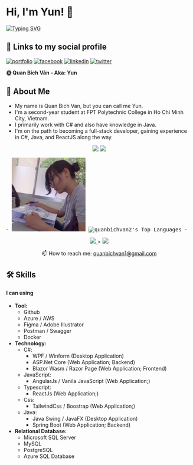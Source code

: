 # Hi, I'm Yun! 👋
[![Typing SVG](https://readme-typing-svg.demolab.com/?lines=Backend+Developer;Frontend+Developer;Data+Analytics;Devops;Full-Stack+Develeloper)](https://git.io/typing-svg)
## 🔗 Links to my social profile
[![portfolio](https://img.shields.io/badge/my_portfolio-000?style=for-the-badge&logo=ko-fi&logoColor=white)](https://www.dattran.online)
[![facebook](https://img.shields.io/badge/facebook-1DA1F2?style=for-the-badge&logo=facebook&logoColor=white)](https://www.facebook.com/Jayzneverzz/)
[![linkedin](https://img.shields.io/badge/linkedin-0A66C2?style=for-the-badge&logo=linkedin&logoColor=white)](https://www.linkedin.com/in/tran-phu-dat-526a82288/)
[![twitter](https://img.shields.io/badge/twitter-1DA1F2?style=for-the-badge&logo=twitter&logoColor=white)](https://twitter.com/DatTranM4)

**🌞 Quan Bích Vân - Aka: Yun**
## 🚀 About Me
- My name is Quan Bich Van, but you can call me Yun.
- I'm a second-year student at FPT Polytechnic College in Ho Chi Minh City, Vietnam.
- I primarily work with C# and also have knowledge in Java.
- I'm on the path to becoming a full-stack developer, gaining experience in C#, Java, and ReactJS along the way.
<p align='center'>
   <a href="https://github-readme-stats.vercel.app/api?username=quanbichvan2&show_icons=true&count_private=true"><img
           height=150
           src="https://github-readme-stats.vercel.app/api?username=quanbichvan2&show_icons=true&count_private=true"/></a>
   <a href="https://github.com/romankh3/github-readme-stats"><img height=150
                                                                  src="https://github-readme-stats.vercel.app/api/top-langs/?username=romankh3&layout=compact"/></a>
</p>

-<kbd>
<img alt="Avatar" src="herobannerpotj.png" height="200" width="200"/>
![quanbichvan2's Top Languages](https://github-readme-stats.vercel.app/api/top-langs/?username=quanbichvan2&theme=radical&show_icons=true&hide_border=false&layout=compact)
</kbd>-
<p align='center'>
   <a href="https://www.linkedin.com/in/bích-vân-quan-5b773a214/">
       <img src="https://img.shields.io/badge/linkedin-%230077B5.svg?&style=for-the-badge&logo=linkedin&logoColor=white"/>
   </a>>
   <a href="https://www.facebook.com/yunbiguan/">
       <img src="(https://img.shields.io/badge/Facebook-1877F2?style=for-the-badge&logo=facebook&logoColor=white)"/>
   </a>
<p align='center'>
   📫 How to reach me: <a href='mailto:quanbichvan1@gmail.com'>quanbichvan1@gmail.com</a>
</p>



<!---
## 🤓 My Stats
![quanbichvan2's Stats](https://github-readme-stats.vercel.app/api?username=quanbichvan2&theme=radical&show_icons=true&hide_border=false&count_private=true)
![quanbichvan2's Streak](https://github-readme-streak-stats.herokuapp.com/?user=quanbichvan2&theme=radical&hide_border=false)

quanbichvan2/quanbichvan2 is a ✨ special ✨ repository because its `README.md` (this file) appears on your GitHub profile.
You can click the Preview link to take a look at your changes.
--->
## 🛠 Skills
#### I can using
- **Tool:**
    + Github
    + Azure / AWS
    + Figma / Adobe Illustrator
    + Postman / Swagger
    + Docker
- **Technology:**
    + C#:
        + WPF / Winform (Desktop Application)
        + ASP.Net Core (Web Application; Backend)
        + Blazor Wasm / Razor Page (Web Application; Frontend)
    + JavaScript: 
        + AngularJs / Vanila JavaScript (Web Application;)
    + Typescript:
        + ReactJs (Web Application;)
    + Css:
        + TailwindCss / Boostrap (Web Application;)
    + Java:
        + Java Swing / JavaFX (Desktop Application)
        + Spring Boot (Web Application; Backend)
- **Relational Database:**
    + Microsoft SQL Server
    + MySQL
    + PostgreSQL
    + Azure SQL Database


<!--
**quanbichvan2/quanbichvan2** is a ✨ _special_ ✨ repository because its `README.md` (this file) appears on your GitHub profile.

Here are some ideas to get you started:

- 🔭 I’m currently working on ...
- 🌱 I’m currently learning ...
- 👯 I’m looking to collaborate on ...
- 🤔 I’m looking for help with ...
- 💬 Ask me about ...
- 📫 How to reach me: ...
- 😄 Pronouns: ...
- ⚡ Fun fact: ...
-->
